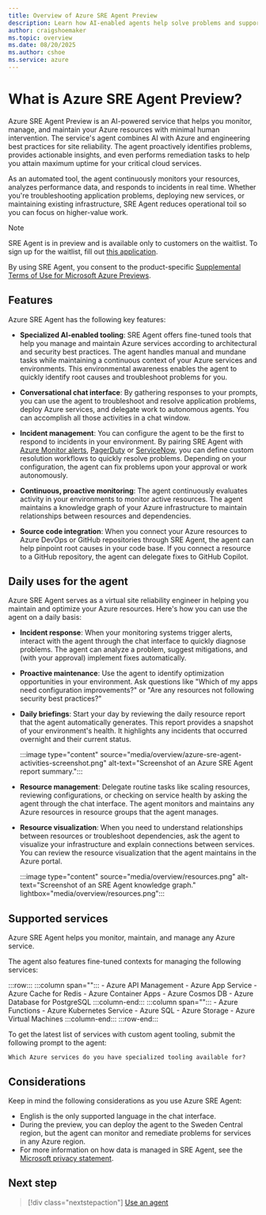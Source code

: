 ```yaml
---
title: Overview of Azure SRE Agent Preview
description: Learn how AI-enabled agents help solve problems and support resilient and self-healing systems on your behalf.
author: craigshoemaker
ms.topic: overview
ms.date: 08/20/2025
ms.author: cshoe
ms.service: azure
---
```


# What is Azure SRE Agent Preview?

Azure SRE Agent Preview is an AI-powered service that helps you monitor, manage, and maintain your Azure resources with minimal human intervention. The service's agent combines AI with Azure and engineering best practices for site reliability. The agent proactively identifies problems, provides actionable insights, and even performs remediation tasks to help you attain maximum uptime for your critical cloud services.

As an automated tool, the agent continuously monitors your resources, analyzes performance data, and responds to incidents in real time. Whether you're troubleshooting application problems, deploying new services, or maintaining existing infrastructure, SRE Agent reduces operational toil so you can focus on higher-value work.

> [!NOTE]
> SRE Agent is in preview and is available only to customers on the waitlist. To sign up for the waitlist, fill out [this application](https://go.microsoft.com/fwlink/?linkid=2319540).
>
> By using SRE Agent, you consent to the product-specific [Supplemental Terms of Use for Microsoft Azure Previews](https://azure.microsoft.com/support/legal/preview-supplemental-terms/).

## Features

Azure SRE Agent has the following key features:

* **Specialized AI-enabled tooling**: SRE Agent offers fine-tuned tools that help you manage and maintain Azure services according to architectural and security best practices. The agent handles manual and mundane tasks while maintaining a continuous context of your Azure services and environments. This environmental awareness enables the agent to quickly identify root causes and troubleshoot problems for you.

* **Conversational chat interface**: By gathering responses to your prompts, you can use the agent to troubleshoot and resolve application problems, deploy Azure services, and delegate work to autonomous agents. You can accomplish all those activities in a chat window.

* **Incident management**: You can configure the agent to be the first to respond to incidents in your environment. By pairing SRE Agent with [Azure Monitor alerts](/azure/azure-monitor/alerts/alerts-overview), [PagerDuty](https://www.pagerduty.com/) or [ServiceNow](https://www.servicenow.com/), you can define custom resolution workflows to quickly resolve problems. Depending on your configuration, the agent can fix problems upon your approval or work autonomously.

* **Continuous, proactive monitoring**: The agent continuously evaluates activity in your environments to monitor active resources. The agent maintains a knowledge graph of your Azure infrastructure to maintain relationships between resources and dependencies.

* **Source code integration**: When you connect your Azure resources to Azure DevOps or GitHub repositories through SRE Agent, the agent can help pinpoint root causes in your code base. If you connect a resource to a GitHub repository, the agent can delegate fixes to GitHub Copilot.

## Daily uses for the agent

Azure SRE Agent serves as a virtual site reliability engineer in helping you maintain and optimize your Azure resources. Here's how you can use the agent on a daily basis:

* **Incident response**: When your monitoring systems trigger alerts, interact with the agent through the chat interface to quickly diagnose problems. The agent can analyze a problem, suggest mitigations, and (with your approval) implement fixes automatically.

* **Proactive maintenance**: Use the agent to identify optimization opportunities in your environment. Ask questions like "Which of my apps need configuration improvements?" or "Are any resources not following security best practices?"

* **Daily briefings**: Start your day by reviewing the daily resource report that the agent automatically generates. This report provides a snapshot of your environment's health. It highlights any incidents that occurred overnight and their current status.

  :::image type="content" source="media/overview/azure-sre-agent-activities-screenshot.png" alt-text="Screenshot of an Azure SRE Agent report summary.":::

* **Resource management**: Delegate routine tasks like scaling resources, reviewing configurations, or checking on service health by asking the agent through the chat interface. The agent monitors and maintains any Azure resources in resource groups that the agent manages.

* **Resource visualization**: When you need to understand relationships between resources or troubleshoot dependencies, ask the agent to visualize your infrastructure and explain connections between services. You can review the resource visualization that the agent maintains in the Azure portal.

  :::image type="content" source="media/overview/resources.png" alt-text="Screenshot of an SRE Agent knowledge graph." lightbox="media/overview/resources.png":::

## Supported services

Azure SRE Agent helps you monitor, maintain, and manage any Azure service.

The agent also features fine-tuned contexts for managing the following services:

:::row:::
   :::column span="":::
    - Azure API Management
    - Azure App Service
    - Azure Cache for Redis
    - Azure Container Apps
    - Azure Cosmos DB
    - Azure Database for PostgreSQL
   :::column-end:::
   :::column span="":::
    - Azure Functions
    - Azure Kubernetes Service
    - Azure SQL
    - Azure Storage
    - Azure Virtual Machines
   :::column-end:::
:::row-end:::

To get the latest list of services with custom agent tooling, submit the following prompt to the agent:

```text
Which Azure services do you have specialized tooling available for?
```

## Considerations

Keep in mind the following considerations as you use Azure SRE Agent:

* English is the only supported language in the chat interface.
* During the preview, you can deploy the agent to the Sweden Central region, but the agent can monitor and remediate problems for services in any Azure region.
* For more information on how data is managed in SRE Agent, see the [Microsoft privacy statement](https://www.microsoft.com/privacy/privacystatement).

## Next step

> [!div class="nextstepaction"]
> [Use an agent](./usage.md)
